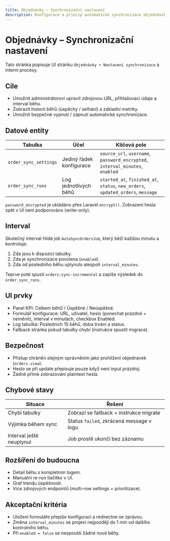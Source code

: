 ```yaml
---
title: Objednávky – Synchronizační nastavení
description: Konfigurace a princip automatické synchronizace objednávek.
---
```


# Objednávky – Synchronizační nastavení

Tato stránka popisuje UI stránku `Objednávky > Nastavení synchronizace` a interní procesy.

## Cíle
- Umožnit administrátorovi upravit zdrojovou URL, přihlašovací údaje a interval běhu.
- Zobrazit historii běhů (úspěchy / selhání) a základní metriky.
- Umožnit bezpečné vypnutí / zapnutí automatické synchronizace.

## Datové entity
| Tabulka | Účel | Klíčová pole |
|---------|------|--------------|
| `order_sync_settings` | Jediný řádek konfigurace | `source_url`, `username`, `password_encrypted`, `interval_minutes`, `enabled` |
| `order_sync_runs` | Log jednotlivých běhů | `started_at`, `finished_at`, `status`, `new_orders`, `updated_orders`, `message` |

`password_encrypted` je ukládáno přes Laravel `encrypt()`. Zobrazení hesla zpět v UI není podporováno (write-only).

## Interval
Skutečný interval hlídá job `AutoSyncOrdersJob`, který běží každou minutu a kontroluje:
1. Zda jsou k dispozici tabulky.
2. Zda je synchronizace povolena (`enabled`).
3. Zda od posledního běhu uplynulo alespoň `interval_minutes`.

Teprve poté spustí `orders:sync-incremental` a zapíše výsledek do `order_sync_runs`.

## UI prvky
- Panel KPI: Celkem běhů / Úspěšné / Neúspěšné.
- Formulář konfigurace: URL, uživatel, heslo (ponechat prázdné = neměnit), interval v minutách, checkbox Enabled.
- Log tabulka: Posledních 15 běhů, doba trvání a status.
- Fallback stránka pokud tabulky chybí (instrukce spustit migrace).

## Bezpečnost
- Přístup chráněn stejným oprávněním jako prohlížení objednávek (`orders.view`).
- Heslo se při update přepisuje pouze když není input prázdný.
- Žádné přímé zobrazování plaintext hesla.

## Chybové stavy
| Situace | Řešení |
|---------|--------|
| Chybí tabulky | Zobrazí se fallback + instrukce migrate |
| Výjimka během sync | Status `failed`, zkrácená message v logu |
| Interval ještě neuplynul | Job prostě ukončí bez záznamu |

## Rozšíření do budoucna
- Detail běhu s kompletním logem.
- Manuální re-run tlačítko v UI.
- Graf trendu úspěšnosti.
- Více zdrojových endpointů (multi-row settings + prioritizace).

## Akceptační kritéria
- Uložení formuláře přepíše konfiguraci a redirectne se zprávou.
- Změna `interval_minutes` se projeví nejpozději do 1 min od dalšího kontrolního běhu.
- Při `enabled = false` se nespouští žádné nové běhy.

